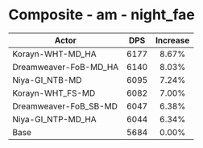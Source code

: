 # Composite - am - night_fae
| Actor | DPS | Increase |
|---|:---:|:---:|
|Korayn-WHT-MD_HA|6177|8.67%|
|Dreamweaver-FoB-MD_HA|6140|8.03%|
|Niya-GI_NTB-MD|6095|7.24%|
|Korayn-WHT_FS-MD|6082|7.00%|
|Dreamweaver-FoB_SB-MD|6047|6.38%|
|Niya-GI_NTP-MD_HA|6044|6.34%|
|Base|5684|0.00%|
